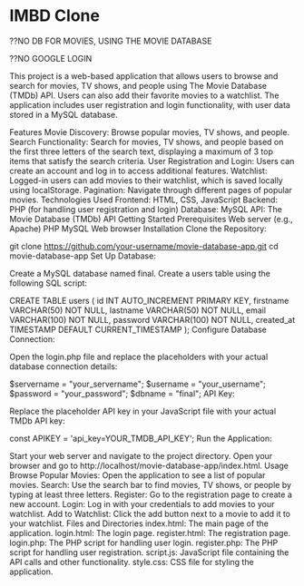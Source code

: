 # IMBD Clone

??NO DB FOR MOVIES, USING THE MOVIE DATABASE 

??NO GOOGLE LOGIN

This project is a web-based application that allows users to browse and search for movies, TV shows, and people using The Movie Database (TMDb) API. Users can also add their favorite movies to a watchlist. The application includes user registration and login functionality, with user data stored in a MySQL database.

Features
Movie Discovery: Browse popular movies, TV shows, and people.
Search Functionality: Search for movies, TV shows, and people based on the first three letters of the search text, displaying a maximum of 3 top items that satisfy the search criteria.
User Registration and Login: Users can create an account and log in to access additional features.
Watchlist: Logged-in users can add movies to their watchlist, which is saved locally using localStorage.
Pagination: Navigate through different pages of popular movies.
Technologies Used
Frontend: HTML, CSS, JavaScript
Backend: PHP (for handling user registration and login)
Database: MySQL
API: The Movie Database (TMDb) API
Getting Started
Prerequisites
Web server (e.g., Apache)
PHP
MySQL
Web browser
Installation
Clone the Repository:


git clone https://github.com/your-username/movie-database-app.git
cd movie-database-app
Set Up Database:

Create a MySQL database named final.
Create a users table using the following SQL script:

CREATE TABLE users (
    id INT AUTO_INCREMENT PRIMARY KEY,
    firstname VARCHAR(50) NOT NULL,
    lastname VARCHAR(50) NOT NULL,
    email VARCHAR(100) NOT NULL,
    password VARCHAR(100) NOT NULL,
    created_at TIMESTAMP DEFAULT CURRENT_TIMESTAMP
);
Configure Database Connection:

Open the login.php file and replace the placeholders with your actual database connection details:

$servername = "your_servername";
$username = "your_username";
$password = "your_password";
$dbname = "final";
API Key:

Replace the placeholder API key in your JavaScript file with your actual TMDb API key:

const APIKEY = 'api_key=YOUR_TMDB_API_KEY';
Run the Application:

Start your web server and navigate to the project directory.
Open your browser and go to http://localhost/movie-database-app/index.html.
Usage
Browse Popular Movies: Open the application to see a list of popular movies.
Search: Use the search bar to find movies, TV shows, or people by typing at least three letters.
Register: Go to the registration page to create a new account.
Login: Log in with your credentials to add movies to your watchlist.
Add to Watchlist: Click the add button next to a movie to add it to your watchlist.
Files and Directories
index.html: The main page of the application.
login.html: The login page.
register.html: The registration page.
login.php: The PHP script for handling user login.
register.php: The PHP script for handling user registration.
script.js: JavaScript file containing the API calls and other functionality.
style.css: CSS file for styling the application.

